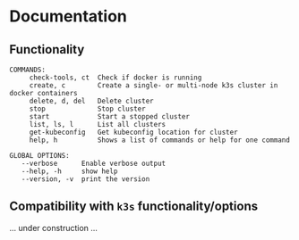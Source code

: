# Documentation

## Functionality

```shell
COMMANDS:
     check-tools, ct  Check if docker is running
     create, c        Create a single- or multi-node k3s cluster in docker containers
     delete, d, del   Delete cluster
     stop             Stop cluster
     start            Start a stopped cluster
     list, ls, l      List all clusters
     get-kubeconfig   Get kubeconfig location for cluster
     help, h          Shows a list of commands or help for one command

GLOBAL OPTIONS:
   --verbose      Enable verbose output
   --help, -h     show help
   --version, -v  print the version
```


## Compatibility with `k3s` functionality/options

... under construction ...